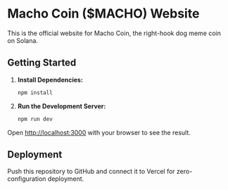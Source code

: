 # Macho Coin ($MACHO) Website

This is the official website for Macho Coin, the right-hook dog meme coin on Solana.

## Getting Started

1.  **Install Dependencies:**
    ```bash
    npm install
    ```

2.  **Run the Development Server:**
    ```bash
    npm run dev
    ```

Open [http://localhost:3000](http://localhost:3000) with your browser to see the result.

## Deployment

Push this repository to GitHub and connect it to Vercel for zero-configuration deployment.
